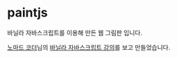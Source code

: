 # paintjs
바닐라 자바스크립트를 이용해 만든 웹 그림판 입니다.

[노마드 코더](https://www.youtube.com/c/%EB%85%B8%EB%A7%88%EB%93%9C%EC%BD%94%EB%8D%94NomadCoders)님의 [바닐라 자바스크립트 강의](https://nomadcoders.co/javascript-for-beginners-2)를 보고 만들었습니다.
